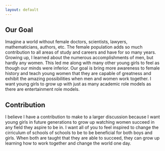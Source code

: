 ```yaml
---
layout: default
---
```


## Our Goal

Imagine a world without female doctors, scientists, lawyers, mathematicians, authors, etc. The female population adds so much contribution to all areas of study and careers and have for so many years. Growing up, I learned about the numerous accomplishments of men, but hardly any women. This led me along with many other young girls to feel as though our minds were inferior. Our goal is bring more awareness to female history and teach young women that they are capable of greatness and exhibit the amazing possibilities when men and women work together. I want young girls to grow up with just as many academic role models as there are entertainment role models. 

## Contribution

I believe I have a contribution to make to a larger discussion because I want young girls in future generations to grow up watching women succeed in any field they aspire to be in. I want all of you to feel inspired to change the cirriculum of schools of schools to be to be beneficial for both boys and girls. When both are taught that they are able to succeed, they can grow up learning how to work together and change the world one day.
